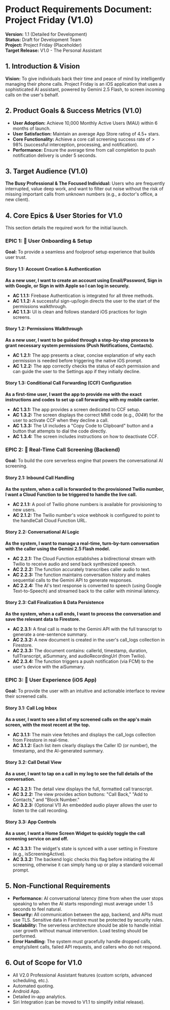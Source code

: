 # Product Requirements Document: Project Friday (V1.0)

**Version:** 1.1 (Detailed for Development)  
**Status:** Draft for Development Team  
**Project:** Project Friday (Placeholder)  
**Target Release:** V1.0 - The Personal Assistant

## 1. Introduction & Vision

**Vision:** To give individuals back their time and peace of mind by intelligently managing their phone calls. Project Friday is an iOS application that uses a sophisticated AI assistant, powered by Gemini 2.5 Flash, to screen incoming calls on the user's behalf.

## 2. Product Goals & Success Metrics (V1.0)

- **User Adoption:** Achieve 10,000 Monthly Active Users (MAU) within 6 months of launch.
- **User Satisfaction:** Maintain an average App Store rating of 4.5+ stars.
- **Core Functionality:** Achieve a core call screening success rate of > 98% (successful interception, processing, and notification).
- **Performance:** Ensure the average time from call completion to push notification delivery is under 5 seconds.

## 3. Target Audience (V1.0)

**The Busy Professional & The Focused Individual:** Users who are frequently interrupted, value deep work, and want to filter out noise without the risk of missing important calls from unknown numbers (e.g., a doctor's office, a new client).

## 4. Core Epics & User Stories for V1.0

This section details the required work for the initial launch.

### EPIC 1: 🚀 User Onboarding & Setup

**Goal:** To provide a seamless and foolproof setup experience that builds user trust.

#### Story 1.1: Account Creation & Authentication

**As a new user, I want to create an account using Email/Password, Sign in with Google, or Sign in with Apple so I can log in securely.**

- **AC 1.1.1:** Firebase Authentication is integrated for all three methods.
- **AC 1.1.2:** A successful sign-up/login directs the user to the start of the permissions walkthrough.
- **AC 1.1.3:** UI is clean and follows standard iOS practices for login screens.

#### Story 1.2: Permissions Walkthrough

**As a new user, I want to be guided through a step-by-step process to grant necessary system permissions (Push Notifications, Contacts).**

- **AC 1.2.1:** The app presents a clear, concise explanation of why each permission is needed before triggering the native iOS prompt.
- **AC 1.2.2:** The app correctly checks the status of each permission and can guide the user to the Settings app if they initially decline.

#### Story 1.3: Conditional Call Forwarding (CCF) Configuration

**As a first-time user, I want the app to provide me with the exact instructions and codes to set up call forwarding with my mobile carrier.**

- **AC 1.3.1:** The app provides a screen dedicated to CCF setup.
- **AC 1.3.2:** The screen displays the correct MMI code (e.g., *004*<YourTwilioNumber>#) for the user to activate CCF when they decline a call.
- **AC 1.3.3:** The UI includes a "Copy Code to Clipboard" button and a button that attempts to dial the code directly.
- **AC 1.3.4:** The screen includes instructions on how to deactivate CCF.

### EPIC 2: 🧠 Real-Time Call Screening (Backend)

**Goal:** To build the core serverless engine that powers the conversational AI screening.

#### Story 2.1: Inbound Call Handling

**As the system, when a call is forwarded to the provisioned Twilio number, I want a Cloud Function to be triggered to handle the live call.**

- **AC 2.1.1:** A pool of Twilio phone numbers is available for provisioning to new users.
- **AC 2.1.2:** The Twilio number's voice webhook is configured to point to the handleCall Cloud Function URL.

#### Story 2.2: Conversational AI Logic

**As the system, I want to manage a real-time, turn-by-turn conversation with the caller using the Gemini 2.5 Flash model.**

- **AC 2.2.1:** The Cloud Function establishes a bidirectional stream with Twilio to receive audio and send back synthesized speech.
- **AC 2.2.2:** The function accurately transcribes caller audio to text.
- **AC 2.2.3:** The function maintains conversation history and makes sequential calls to the Gemini API to generate responses.
- **AC 2.2.4:** The AI's text response is converted to speech (using Google Text-to-Speech) and streamed back to the caller with minimal latency.

#### Story 2.3: Call Finalization & Data Persistence

**As the system, when a call ends, I want to process the conversation and save the relevant data to Firestore.**

- **AC 2.3.1:** A final call is made to the Gemini API with the full transcript to generate a one-sentence summary.
- **AC 2.3.2:** A new document is created in the user's call_logs collection in Firestore.
- **AC 2.3.3:** The document contains: callerId, timestamp, duration, fullTranscript, aiSummary, and audioRecordingUrl (from Twilio).
- **AC 2.3.4:** The function triggers a push notification (via FCM) to the user's device with the aiSummary.

### EPIC 3: 📱 User Experience (iOS App)

**Goal:** To provide the user with an intuitive and actionable interface to review their screened calls.

#### Story 3.1: Call Log Inbox

**As a user, I want to see a list of my screened calls on the app's main screen, with the most recent at the top.**

- **AC 3.1.1:** The main view fetches and displays the call_logs collection from Firestore in real-time.
- **AC 3.1.2:** Each list item clearly displays the Caller ID (or number), the timestamp, and the AI-generated summary.

#### Story 3.2: Call Detail View

**As a user, I want to tap on a call in my log to see the full details of the conversation.**

- **AC 3.2.1:** The detail view displays the full, formatted call transcript.
- **AC 3.2.2:** The view provides action buttons: "Call Back," "Add to Contacts," and "Block Number."
- **AC 3.2.3:** (Optional V1) An embedded audio player allows the user to listen to the call recording.

#### Story 3.3: App Controls

**As a user, I want a Home Screen Widget to quickly toggle the call screening service on and off.**

- **AC 3.3.1:** The widget's state is synced with a user setting in Firestore (e.g., isScreeningActive).
- **AC 3.3.2:** The backend logic checks this flag before initiating the AI screening, otherwise it can simply hang up or play a standard voicemail prompt.

## 5. Non-Functional Requirements

- **Performance:** AI conversational latency (time from when the user stops speaking to when the AI starts responding) must average under 1.5 seconds to feel natural.
- **Security:** All communication between the app, backend, and APIs must use TLS. Sensitive data in Firestore must be protected by security rules.
- **Scalability:** The serverless architecture should be able to handle initial user growth without manual intervention. Load testing should be performed.
- **Error Handling:** The system must gracefully handle dropped calls, empty/silent calls, failed API requests, and callers who do not respond.

## 6. Out of Scope for V1.0

- All V2.0 Professional Assistant features (custom scripts, advanced scheduling, etc.).
- Automated quoting.
- Android App.
- Detailed in-app analytics.
- Siri Integration (can be moved to V1.1 to simplify initial release).

